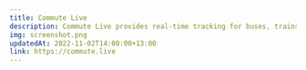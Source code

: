 ```yaml
---
title: Commute Live
description: Commute Live provides real-time tracking for buses, trains and ferries on the Auckland Transport network.
img: screenshot.png
updatedAt: 2022-11-02T14:00:00+13:00
link: https://commute.live
---
```

